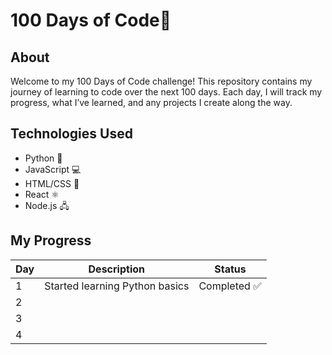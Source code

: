 # 100 Days of Code🚀

## About
Welcome to my 100 Days of Code challenge! This repository contains my journey of learning to code over the next 100 days. Each day, I will track my progress, what I’ve learned, and any projects I create along the way.

## Technologies Used
- Python 🐍
- JavaScript 💻
- HTML/CSS 🎨
- React ⚛️
- Node.js 🖧

## My Progress
| Day | Description                   | Status  |
| --- | ----------------------------- | ------- |
| 1   | Started learning Python basics | Completed ✅ |
| 2   |   | |
| 3   |   | |
| 4   |   | |
